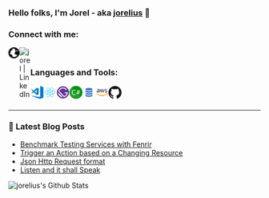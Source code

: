 ### Hello folks, I'm Jorel - aka [jorelius][website] 👋

### Connect with me:

[<img align="left" alt="jorelfermin.com" width="22px" src="https://raw.githubusercontent.com/iconic/open-iconic/master/svg/globe.svg" />][website]
[<img align="left" alt="jorel | LinkedIn" width="22px" src="https://cdn.jsdelivr.net/npm/simple-icons@v3/icons/linkedin.svg" />][linkedin]

<br />

### Languages and Tools:

[<img align="left" alt="Visual Studio Code" width="26px" src="https://raw.githubusercontent.com/github/explore/80688e429a7d4ef2fca1e82350fe8e3517d3494d/topics/visual-studio-code/visual-studio-code.png" />][linkedin]
[<img align="left" alt="React" width="26px" src="https://raw.githubusercontent.com/github/explore/80688e429a7d4ef2fca1e82350fe8e3517d3494d/topics/react/react.png" />][linkedin]
[<img align="left" alt="Gatsby" width="26px" src="https://raw.githubusercontent.com/github/explore/e94815998e4e0713912fed477a1f346ec04c3da2/topics/gatsby/gatsby.png" />][linkedin]
[<img align="left" alt="C#" width="26px" src="https://raw.githubusercontent.com/github/explore/80688e429a7d4ef2fca1e82350fe8e3517d3494d/topics/csharp/csharp.png" />][linkedin]
[<img align="left" alt="SQL" width="26px" src="https://raw.githubusercontent.com/github/explore/80688e429a7d4ef2fca1e82350fe8e3517d3494d/topics/sql/sql.png" />][linkedin]
[<img align="left" alt="AWS" width="26px" src="https://raw.githubusercontent.com/github/explore/80688e429a7d4ef2fca1e82350fe8e3517d3494d/topics/aws/aws.png" />][linkedin]
[<img align="left" alt="GitHub" width="26px" src="https://raw.githubusercontent.com/github/explore/78df643247d429f6cc873026c0622819ad797942/topics/github/github.png" />][linkedin]

<br />
<br />

---

### 📕 Latest Blog Posts
<!-- BLOG-POST-LIST:START -->
- [Benchmark Testing Services with Fenrir](https://jorelius.github.io/posts/service-testing-with-fenrir/)
- [Trigger an Action based on a Changing Resource](https://jorelius.github.io/posts/trigger-an-Action-based-on-a-changing-resource/)
- [Json Http Request format](https://jorelius.github.io/posts/json-http-request-format/)
- [Listen and it shall Speak](https://jorelius.github.io/posts/listen-and-it-shall-speak/)
<!-- BLOG-POST-LIST:END -->

<img align="left" alt="jorelius's Github Stats" src="https://github-readme-stats.vercel.app/api?username=jorelius&show_icons=true&hide_border=true" />

[website]: https://jorelfermin.com
[linkedin]: https://linkedin.com/in/jorel

<!--
**jorelius/jorelius** is a ✨ _special_ ✨ repository because its `README.md` (this file) appears on your GitHub profile.

Here are some ideas to get you started:

- 🔭 I’m currently working on ...
- 🌱 I’m currently learning ...
- 👯 I’m looking to collaborate on ...
- 🤔 I’m looking for help with ...
- 💬 Ask me about ...
- 📫 How to reach me: ...
- 😄 Pronouns: ...
- ⚡ Fun fact: ...
-->
